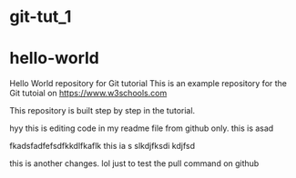 # git-tut_1

# hello-world
Hello World repository for Git tutorial
This is an example repository for the Git tutoial on https://www.w3schools.com

This repository is built step by step in the tutorial.

hyy this is editing code in my readme file from  github only.
this is asad

fkadsfadfefsdfkkdlfkaflk this ia s slkdjfksdi kdjfsd


this is another changes. lol just to test the pull command on github
